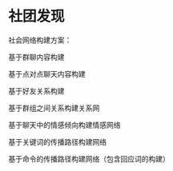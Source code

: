 # 社团发现

社会网络构建方案：

基于群聊内容构建

基于点对点聊天内容构建

基于好友关系构建

基于群组之间关系构建关系网

基于聊天中的情感倾向构建情感网络

基于关键词的传播路径构建网络

基于命令的传播路径构建网络（包含回应词的构建）
